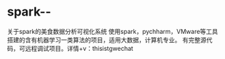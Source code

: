 # spark--
关于spark的美食数据分析可视化系统 使用spark，pychharm，VMware等工具搭建的含有机器学习一类算法的项目，适用大数据，计算机专业。 有完整源代码，可远程调试项目。详情+v：thisistgwechat

